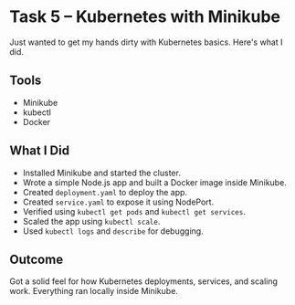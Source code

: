 # Task 5 – Kubernetes with Minikube

Just wanted to get my hands dirty with Kubernetes basics. Here's what I did.

## Tools
- Minikube
- kubectl
- Docker

## What I Did
- Installed Minikube and started the cluster.
- Wrote a simple Node.js app and built a Docker image inside Minikube.
- Created `deployment.yaml` to deploy the app.
- Created `service.yaml` to expose it using NodePort.
- Verified using `kubectl get pods` and `kubectl get services`.
- Scaled the app using `kubectl scale`.
- Used `kubectl logs` and `describe` for debugging.

## Outcome
Got a solid feel for how Kubernetes deployments, services, and scaling work. Everything ran locally inside Minikube.
